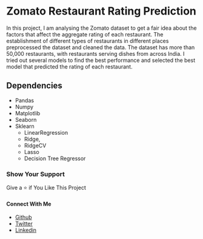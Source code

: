 # Zomato Restaurant Rating Prediction
In this project, I am analysing the Zomato dataset to get a fair idea about the factors that affect the aggregate rating of each restaurant. The establishment of different types of restaurants in different places preprocessed the dataset and cleaned the data. The dataset has more than 50,000 restaurants, with restaurants serving dishes from across India. I tried out several models to find the best performance and selected the best model that predicted the rating of each restaurant.
## Dependencies
* Pandas
* Numpy
* Matplotlib
* Seaborn
* Sklearn
   * LinearRegression
   * Ridge, 
   * RidgeCV
   * Lasso
   * Decision Tree Regressor

### Show Your Support
Give a ⭐ if You Like This Project

#### Connect With Me
* [Github](https://github.com/rishabhrathore055)
* [Twitter](https://twitter.com/rishabh_055)
* [Linkedin](https://www.linkedin.com/in/rishabhrathore)

